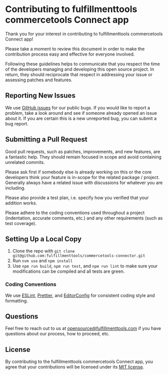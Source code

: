 #  Contributing to fulfillmenttools commercetools Connect app

Thank you for your interest in contributing to fulfillmenttools commercetools Connect app!

Please take a moment to review this document in order to make the contribution process easy and effective for everyone involved.

Following these guidelines helps to communicate that you respect the time of the developers managing and developing this open source project. In return, they should reciprocate that respect in addressing your issue or assessing patches and features.

## Reporting New Issues

We use [GitHub issues](https://github.com/fulfillmenttools/commercetools-connector/issues) for our public bugs. If you would like to report a problem, take a look around and see if someone already opened an issue about it. If you are certain this is a new unreported bug, you can submit a bug report.

## Submitting a Pull Request

Good pull requests, such as patches, improvements, and new features, are a fantastic help. They should remain focused in scope and avoid containing unrelated commits.

Please ask first if somebody else is already working on this or the core developers think your feature is in-scope for the related package / project. Generally always have a related issue with discussions for whatever you are including.

Please also provide a test plan, i.e. specify how you verified that your addition works.

Please adhere to the coding conventions used throughout a project (indentation, accurate comments, etc.) and any other requirements (such as test coverage).

## Setting Up a Local Copy

1. Clone the repo with `git clone git@github.com:fulfillmenttools/commercetools-connector.git`
1. Run `nvm use` and `npm install`
1. Use `npm run build`, `npm run test`, and `npm run lint` to make sure your modifications can be compiled and all tests are green.

### Coding Conventions

We use [ESLint](https://eslint.org/), [Prettier](https://prettier.io/), and [EditorConfig](https://editorconfig.org/) for consistent coding style and formatting.

## Questions

Feel free to reach out to us at [opensource@fulfillmenttools.com](mailto:opensource@fulfillmenttools.com) if you have questions about our process, how to proceed, etc.

## License

By contributing to the fulfillmenttools commercetools Connect app, you agree that your contributions will be licensed under its [MIT license](https://github.com/fulfillmenttools/commercetools-connector/blob/master/LICENSE).

